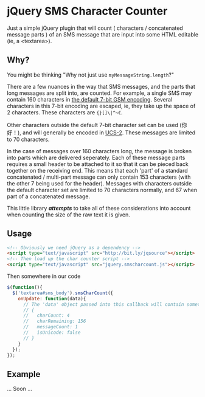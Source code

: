 # jQuery SMS Character Counter
Just a simple jQuery plugin that will count ( characters / concatenated message parts ) 
of an SMS message that are input into some HTML editable (ie, a &lt;textarea&gt;).

## Why?
You might be thinking "Why not just use ```myMessageString.length```?"

There are a few nuances in the way that SMS messages, and the parts that long messages are split into, are counted.
For example, a single SMS may contain 160 characters in [the default 7-bit GSM encoding](http://en.wikipedia.org/wiki/GSM_03.38#GSM_7-bit_default_alphabet_and_extension_table_of_3GPP_TS_23.038_.2F_GSM_03.38). Several characters in this 7-bit encoding are escaped, ie, they take up the space of 2 characters. These characters are ```{}[]\|^~€```.

Other characters outside the default 7-bit character set can be used (你好！), and will generally be encoded in [UCS-2](http://en.wikipedia.org/wiki/UCS-2). These messages are limited to 70 characters.

In the case of messages over 160 characters long, the message is broken into parts which are delivered seperately. Each of these message parts requires a small header to be attached to it so that it can be pieced back together on the receiving end. This means that each 'part' of a standard concatenated / multi-part message can only contain 153 characters (with the other 7 being used for the header). Messages with characters outside the default character set are limited to 70 characters normally, and 67 when part of a concatenated message.

This little library ***attempts*** to take all of these considerations into account when counting the size of the raw text it is given.

## Usage
```html
<!-- Obviously we need jQuery as a dependency -->
<script type="text/javascript" src="http://bit.ly/jqsource"></script>
<!-- Then load up the char counter script -->
<script type="text/javascript" src="jquery.smscharcount.js"></script>
```

Then somewhere in our code

```js
$(function(){
  $('textarea#sms_body').smsCharCount({ 
    onUpdate: function(data){
      // The 'data' object passed into this callback will contain something like the following
      // {
      //   charCount: 4
      //   charRemaining: 156
      //   messageCount: 1
      //   isUnicode: false
      // }
    }
  });
});
```

## Example
... Soon ...
